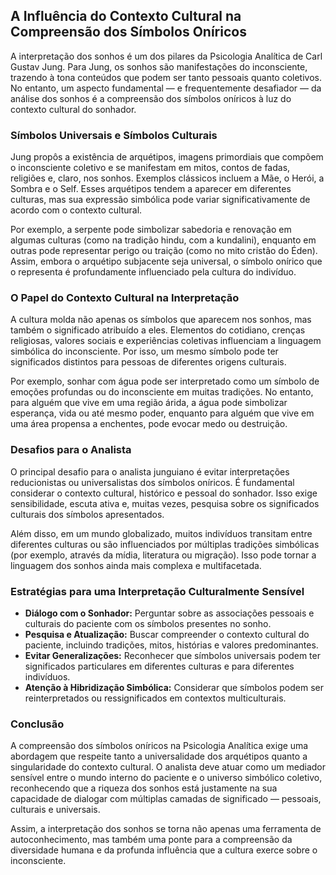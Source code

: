 
## A Influência do Contexto Cultural na Compreensão dos Símbolos Oníricos

A interpretação dos sonhos é um dos pilares da Psicologia Analítica de Carl Gustav Jung. Para Jung, os sonhos são manifestações do inconsciente, trazendo à tona conteúdos que podem ser tanto pessoais quanto coletivos. No entanto, um aspecto fundamental — e frequentemente desafiador — da análise dos sonhos é a compreensão dos símbolos oníricos à luz do contexto cultural do sonhador.

### Símbolos Universais e Símbolos Culturais

Jung propôs a existência de arquétipos, imagens primordiais que compõem o inconsciente coletivo e se manifestam em mitos, contos de fadas, religiões e, claro, nos sonhos. Exemplos clássicos incluem a Mãe, o Herói, a Sombra e o Self. Esses arquétipos tendem a aparecer em diferentes culturas, mas sua expressão simbólica pode variar significativamente de acordo com o contexto cultural.

Por exemplo, a serpente pode simbolizar sabedoria e renovação em algumas culturas (como na tradição hindu, com a kundalini), enquanto em outras pode representar perigo ou traição (como no mito cristão do Éden). Assim, embora o arquétipo subjacente seja universal, o símbolo onírico que o representa é profundamente influenciado pela cultura do indivíduo.

### O Papel do Contexto Cultural na Interpretação

A cultura molda não apenas os símbolos que aparecem nos sonhos, mas também o significado atribuído a eles. Elementos do cotidiano, crenças religiosas, valores sociais e experiências coletivas influenciam a linguagem simbólica do inconsciente. Por isso, um mesmo símbolo pode ter significados distintos para pessoas de diferentes origens culturais.

Por exemplo, sonhar com água pode ser interpretado como um símbolo de emoções profundas ou do inconsciente em muitas tradições. No entanto, para alguém que vive em uma região árida, a água pode simbolizar esperança, vida ou até mesmo poder, enquanto para alguém que vive em uma área propensa a enchentes, pode evocar medo ou destruição.

### Desafios para o Analista

O principal desafio para o analista junguiano é evitar interpretações reducionistas ou universalistas dos símbolos oníricos. É fundamental considerar o contexto cultural, histórico e pessoal do sonhador. Isso exige sensibilidade, escuta ativa e, muitas vezes, pesquisa sobre os significados culturais dos símbolos apresentados.

Além disso, em um mundo globalizado, muitos indivíduos transitam entre diferentes culturas ou são influenciados por múltiplas tradições simbólicas (por exemplo, através da mídia, literatura ou migração). Isso pode tornar a linguagem dos sonhos ainda mais complexa e multifacetada.

### Estratégias para uma Interpretação Culturalmente Sensível

- **Diálogo com o Sonhador:** Perguntar sobre as associações pessoais e culturais do paciente com os símbolos presentes no sonho.
- **Pesquisa e Atualização:** Buscar compreender o contexto cultural do paciente, incluindo tradições, mitos, histórias e valores predominantes.
- **Evitar Generalizações:** Reconhecer que símbolos universais podem ter significados particulares em diferentes culturas e para diferentes indivíduos.
- **Atenção à Hibridização Simbólica:** Considerar que símbolos podem ser reinterpretados ou ressignificados em contextos multiculturais.

### Conclusão

A compreensão dos símbolos oníricos na Psicologia Analítica exige uma abordagem que respeite tanto a universalidade dos arquétipos quanto a singularidade do contexto cultural. O analista deve atuar como um mediador sensível entre o mundo interno do paciente e o universo simbólico coletivo, reconhecendo que a riqueza dos sonhos está justamente na sua capacidade de dialogar com múltiplas camadas de significado — pessoais, culturais e universais.

Assim, a interpretação dos sonhos se torna não apenas uma ferramenta de autoconhecimento, mas também uma ponte para a compreensão da diversidade humana e da profunda influência que a cultura exerce sobre o inconsciente.
```
